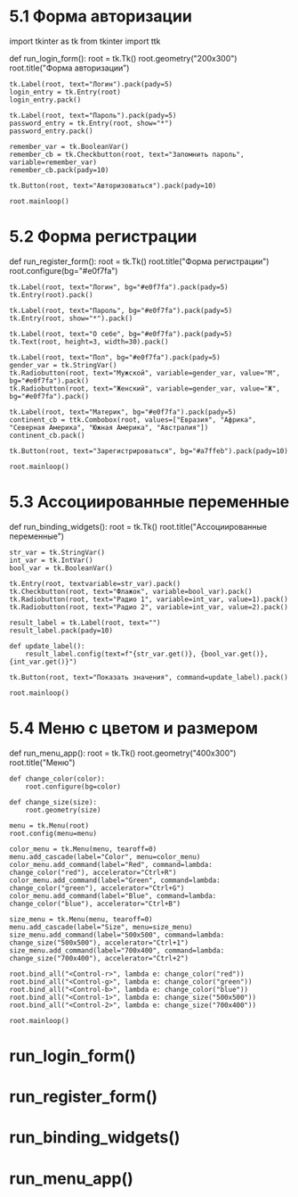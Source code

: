 # 5.1 Форма авторизации
import tkinter as tk
from tkinter import ttk

def run_login_form():
    root = tk.Tk()
    root.geometry("200x300")
    root.title("Форма авторизации")

    tk.Label(root, text="Логин").pack(pady=5)
    login_entry = tk.Entry(root)
    login_entry.pack()

    tk.Label(root, text="Пароль").pack(pady=5)
    password_entry = tk.Entry(root, show="*")
    password_entry.pack()

    remember_var = tk.BooleanVar()
    remember_cb = tk.Checkbutton(root, text="Запомнить пароль", variable=remember_var)
    remember_cb.pack(pady=10)

    tk.Button(root, text="Авторизоваться").pack(pady=10)

    root.mainloop()

# 5.2 Форма регистрации
def run_register_form():
    root = tk.Tk()
    root.title("Форма регистрации")
    root.configure(bg="#e0f7fa")

    tk.Label(root, text="Логин", bg="#e0f7fa").pack(pady=5)
    tk.Entry(root).pack()

    tk.Label(root, text="Пароль", bg="#e0f7fa").pack(pady=5)
    tk.Entry(root, show="*").pack()

    tk.Label(root, text="О себе", bg="#e0f7fa").pack(pady=5)
    tk.Text(root, height=3, width=30).pack()

    tk.Label(root, text="Пол", bg="#e0f7fa").pack(pady=5)
    gender_var = tk.StringVar()
    tk.Radiobutton(root, text="Мужской", variable=gender_var, value="М", bg="#e0f7fa").pack()
    tk.Radiobutton(root, text="Женский", variable=gender_var, value="Ж", bg="#e0f7fa").pack()

    tk.Label(root, text="Материк", bg="#e0f7fa").pack(pady=5)
    continent_cb = ttk.Combobox(root, values=["Евразия", "Африка", "Северная Америка", "Южная Америка", "Австралия"])
    continent_cb.pack()

    tk.Button(root, text="Зарегистрироваться", bg="#a7ffeb").pack(pady=10)

    root.mainloop()

# 5.3 Ассоциированные переменные
def run_binding_widgets():
    root = tk.Tk()
    root.title("Ассоциированные переменные")

    str_var = tk.StringVar()
    int_var = tk.IntVar()
    bool_var = tk.BooleanVar()

    tk.Entry(root, textvariable=str_var).pack()
    tk.Checkbutton(root, text="Флажок", variable=bool_var).pack()
    tk.Radiobutton(root, text="Радио 1", variable=int_var, value=1).pack()
    tk.Radiobutton(root, text="Радио 2", variable=int_var, value=2).pack()

    result_label = tk.Label(root, text="")
    result_label.pack(pady=10)

    def update_label():
        result_label.config(text=f"{str_var.get()}, {bool_var.get()}, {int_var.get()}")

    tk.Button(root, text="Показать значения", command=update_label).pack()

    root.mainloop()

# 5.4 Меню с цветом и размером
def run_menu_app():
    root = tk.Tk()
    root.geometry("400x300")
    root.title("Меню")

    def change_color(color):
        root.configure(bg=color)

    def change_size(size):
        root.geometry(size)

    menu = tk.Menu(root)
    root.config(menu=menu)

    color_menu = tk.Menu(menu, tearoff=0)
    menu.add_cascade(label="Color", menu=color_menu)
    color_menu.add_command(label="Red", command=lambda: change_color("red"), accelerator="Ctrl+R")
    color_menu.add_command(label="Green", command=lambda: change_color("green"), accelerator="Ctrl+G")
    color_menu.add_command(label="Blue", command=lambda: change_color("blue"), accelerator="Ctrl+B")

    size_menu = tk.Menu(menu, tearoff=0)
    menu.add_cascade(label="Size", menu=size_menu)
    size_menu.add_command(label="500x500", command=lambda: change_size("500x500"), accelerator="Ctrl+1")
    size_menu.add_command(label="700x400", command=lambda: change_size("700x400"), accelerator="Ctrl+2")

    root.bind_all("<Control-r>", lambda e: change_color("red"))
    root.bind_all("<Control-g>", lambda e: change_color("green"))
    root.bind_all("<Control-b>", lambda e: change_color("blue"))
    root.bind_all("<Control-1>", lambda e: change_size("500x500"))
    root.bind_all("<Control-2>", lambda e: change_size("700x400"))

    root.mainloop()

# run_login_form()
# run_register_form()
# run_binding_widgets()
# run_menu_app()
